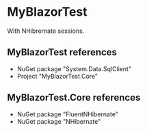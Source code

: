 # MyBlazorTest
With NHibrernate sessions.

## MyBlazorTest references
- NuGet package "System.Data.SqlClient"
- Project "MyBlazorTest.Core"

## MyBlazorTest.Core references
- NuGet package "FluentNHibernate"
- NuGet package "NHibernate"
